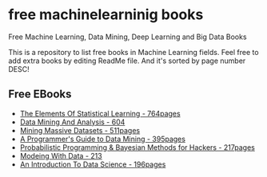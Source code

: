 # free machinelearninig books
Free Machine Learning, Data Mining, Deep Learning and Big Data Books

This is a repository to list free books in Machine Learning fields. Feel free to add extra books by editing ReadMe file. And it's sorted by page number DESC!

## Free EBooks
+ [The Elements Of Statistical Learning - 764pages](https://web.stanford.edu/~hastie/ElemStatLearn//printings/ESLII_print12.pdf)
+ [Data Mining And Analysis - 604](http://www.dataminingbook.info/pmwiki.php/Main/BookPathUploads?action=downloadman&upname=book-20160121.pdf)
+ [Mining Massive Datasets - 511pages](http://www.mmds.org/#ver21)
+ [A Programmer's Guide to Data Mining - 395pages](http://guidetodatamining.com/)
+ [Probabilistic Programming & Bayesian Methods for Hackers - 217pages](https://camdavidsonpilon.github.io/Probabilistic-Programming-and-Bayesian-Methods-for-Hackers/)
+ [Modeing With Data - 213](https://modelingwithdata.org/about_the_book.html)
+ [An Introduction To Data Science - 196pages](https://docs.google.com/file/d/0B6iefdnF22XQeVZDSkxjZ0Z5VUE/edit?pli=1)

